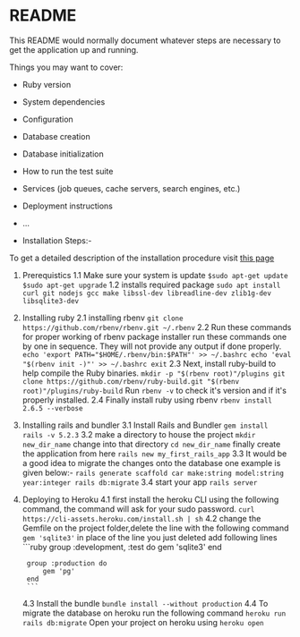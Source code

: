 # README

This README would normally document whatever steps are necessary to get the
application up and running.

Things you may want to cover:

* Ruby version

* System dependencies

* Configuration

* Database creation

* Database initialization

* How to run the test suite

* Services (job queues, cache servers, search engines, etc.)

* Deployment instructions

* ...
* Installation Steps:-

To get a detailed description of the installation procedure visit [this page](https://www.theodinproject.com/courses/web-development-101/lessons/your-first-rails-application)

1. Prerequistics
    1.1 Make sure your system is update
        ```
        $sudo apt-get update
        $sudo apt-get upgrade
        ```
    1.2 installs required package
        ```
        sudo apt install curl git nodejs gcc make libssl-dev libreadline-dev zlib1g-dev libsqlite3-dev
        ```
2. Installing ruby
    2.1 installing rbenv
        ```
        git clone https://github.com/rbenv/rbenv.git ~/.rbenv
        ```
    2.2 Run these commands for proper working of rbenv package installer run these 
        commands one by one in sequence. They will not provide any output if done properly.
        ```
        echo 'export PATH="$HOME/.rbenv/bin:$PATH"' >> ~/.bashrc
        echo 'eval "$(rbenv init -)"' >> ~/.bashrc
        exit
        ```
    2.3 Next, install ruby-build to help compile the Ruby binaries.
        ```
        mkdir -p "$(rbenv root)"/plugins
        git clone https://github.com/rbenv/ruby-build.git "$(rbenv root)"/plugins/ruby-build
        ```
        Run `rbenv -v` to check it's version and if it's properly installed.
    2.4 Finally install ruby using rbenv
        ```
        rbenv install 2.6.5 --verbose
        ```
3. Installing rails and bundler
    3.1 Install Rails and Bundler
        ```
        gem install rails -v 5.2.3
        ```
    3.2 make a directory to house the project 
        ```
        mkdir new_dir_name
        ```
        change into that directory
        ```
        cd new_dir_name
        ```
        finally create the application from here
        ```
        rails new my_first_rails_app
        ```
    3.3 It would be a good idea to migrate the changes onto the database
        one example is given below:-
        ```
        rails generate scaffold car make:string model:string year:integer
        rails db:migrate
        ``` 
    3.4 start your app
        ```
        rails server
        ```
4. Deploying to Heroku
    4.1 first install the heroku CLI using the following command, the command will ask 
        for your sudo password.
        ```
        curl https://cli-assets.heroku.com/install.sh | sh
        ```
    4.2 change the Gemfile on the project folder,delete the line with the following command
        ```
        gem 'sqlite3'
        ```
        in place of the line you just deleted add following lines 
        ```ruby
        group :development, :test do
            gem 'sqlite3'
        end

        group :production do
            gem 'pg'
        end
        ```
    4.3 Install the bundle
        ```
        bundle install --without production
        ```
    4.4 To migrate the database on heroku run the following command
        ```
        heroku run rails db:migrate
        ```
        Open your project on heroku using 
        ```
        heroku open
        ```